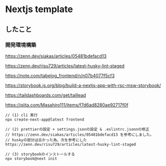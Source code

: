 # Nextjs template

## したこと

### 開発環境構築

https://zenn.dev/siakas/articles/05481bdefacd13

https://zenn.dev/risu729/articles/latest-husky-lint-staged

https://note.com/tabelog_frontend/n/n07b4077f5cf3

https://storybook.js.org/blog/build-a-nextjs-app-with-rsc-msw-storybook/

https://taildashboards.com/get/taillead

https://qiita.com/Masahiro111/items/f7d6ad8280ae92717f0f

```
// (1) cli 実行
npx create-next-app@latest frontend

// (2) prettierの設定 + settings.jsonの設定 & .eslintrc.jsonnの修正
// https://zenn.dev/siakas/articles/05481bdefacd13 を参考にしました。
// huskyの部分は古かった為、次を参考にした https://zenn.dev/risu729/articles/latest-husky-lint-staged

// (3) storybookのインストールする
npx storybook@next init
```
